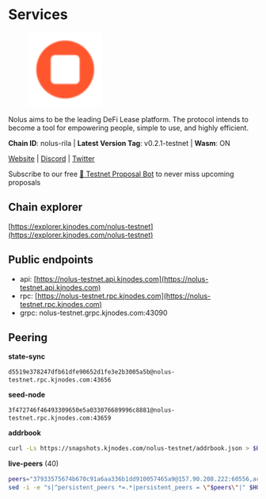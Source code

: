 # Services

<figure><img src="https://raw.githubusercontent.com/kj89/cosmos-images/main/logos/nolus.png" width="150" alt=""><figcaption></figcaption></figure>

Nolus aims to be the leading DeFi Lease platform. The protocol  intends to become a tool for empowering people, simple to use, and highly efficient.

**Chain ID**: nolus-rila | **Latest Version Tag**: v0.2.1-testnet | **Wasm**: ON

[Website](https://www.nolus.io) | [Discord](https://discord.gg/nolus-protocol) | [Twitter](https://twitter.com/NolusProtocol)



Subscribe to our free [🤖 Testnet Proposal Bot](https://t.me/kjnodes_testnet_proposal_bot) to never miss upcoming proposals


## Chain explorer
[https://explorer.kjnodes.com/nolus-testnet](https://explorer.kjnodes.com/nolus-testnet)

## Public endpoints

* api: [https://nolus-testnet.api.kjnodes.com](https://nolus-testnet.api.kjnodes.com)
* rpc: [https://nolus-testnet.rpc.kjnodes.com](https://nolus-testnet.rpc.kjnodes.com)
* grpc: nolus-testnet.grpc.kjnodes.com:43090

## Peering

**state-sync**

```text
d5519e378247dfb61dfe90652d1fe3e2b3005a5b@nolus-testnet.rpc.kjnodes.com:43656
```

**seed-node**

```text
3f472746f46493309650e5a033076689996c8881@nolus-testnet.rpc.kjnodes.com:43659
```

**addrbook**
```bash
curl -Ls https://snapshots.kjnodes.com/nolus-testnet/addrbook.json > $HOME/.nolus/config/addrbook.json
```

**live-peers** (40)
```bash
peers="37933575674b670c91a6aa336b1dd910057465a9@157.90.208.222:60556,acd39ab5b00e5611df296b2e6fb4f6a44a32513f@23.88.5.169:21656,73176af073e4f89609db7aa4ec3561ce1b98d308@85.10.193.246:32656,1c50df97e155afa50189f48daf41be046c7fe682@85.10.202.135:32656,3413989cce29fa5913eb149cbdee4ea5ee02b579@194.34.232.124:55656,0760923eff6e1e890a55e3c3d6b1330d60c2f870@185.246.86.152:26656,b19bd98f29fefc0c78e6b16b02e652a2148d3bfe@91.223.3.144:26556,b7d04a32d5c0e9b7e1095c4d81f5bebfd03138db@65.108.8.28:61456,33f4b7f56b6708526f0638162f020394de0ce5e9@65.21.229.33:28656,0a9c575937847740cd9db495404ce12c225bb1aa@185.241.151.224:26656,d71f6a702561b08023810464a96668045dbabd9e@95.214.55.25:26656,367fb20ca2380ebbb73eb19b772564383b0f37ee@65.21.123.172:26656,8b0b427b4567a7a66f05fab1146ee97b52ad7958@93.189.30.119:26656,79eea22837193c2b8e4d9ad1c633486f30faaa1c@144.76.27.79:56656,356a17fda44d7694cf8c3bf7a82491adea8536a9@38.242.228.69:26656,8d85b69ea7175ce0cf6ec7badae239339d6525db@81.0.218.59:26656,6b14535ff005667f324f8439a55a21ee2f170d12@95.217.211.81:26656,91197362c5949e7c512783cd8e71b132551b1b2c@89.117.57.201:13656,fa0a2fe57c2ab28aee6cc0be4eddbc68d6587a75@95.217.165.189:26656,1e839449cac1898e98901a7d2c216c1a608c4e20@65.21.203.204:18656,50d786a2d242839fe2bdb69bee694d7ffa455824@5.161.60.42:18656,fcb82df30d2056c3af024fb389e173d683fe8229@65.108.105.48:19756,46e87e63ebfb628613a7c33ff69946ebd45fa510@176.99.142.180:36656,e4b7228ccadf3180e6e323aa4c0c97946ac054dc@65.109.112.20:11134,e8473dede42e7f0d4668a24d909a5708c5a04a3e@65.108.78.116:11656,538e2a3d6e96cd7bc0635eaa3f8f3695f26503a7@65.108.104.167:21656,654e76e7d4b27fdb3a931fe2d44c51184d8a5731@5.161.78.48:26656,d5519e378247dfb61dfe90652d1fe3e2b3005a5b@65.109.68.190:43656,3c043a562f432f367644c77b3d0dcc82e8143ec5@94.130.36.149:26858,6427076ade32a365c8cd888f40f24ea1dfbfea27@51.79.229.1:31203,ac86c1678e20a87bf2f036741932910869726337@135.181.222.185:15656,472e6f38168746ef24f87467323e9ca02883ad24@66.206.2.162:30656,5c2a752c9b1952dbed075c56c600c3a79b58c395@195.3.220.135:27016,c86c29f1118891b1543c14f5833e6f26e9231a10@213.246.39.53:36656,1aed1013bdf53933c03498171660e5bda4c61103@135.181.158.36:26656,2e146ac9281e3797cbe1ad053e5ce6046b972c15@65.109.140.29:37656,84a5abdf6ce6f573ac1e3086ca693da6ec17c244@84.46.246.79:26656,f04c0c04bfffb27492286d5c4b0c6729426d0fe7@104.199.238.150:26656,5d323e4127ebf0c3139f3081765606e32052fa3e@65.109.92.148:26656,4c70dbb030c7b38e8f16999787074ed5ae33ba0a@94.250.202.17:26656"
sed -i -e "s|^persistent_peers *=.*|persistent_peers = \"$peers\"|" $HOME/.nolus/config/config.toml
```

